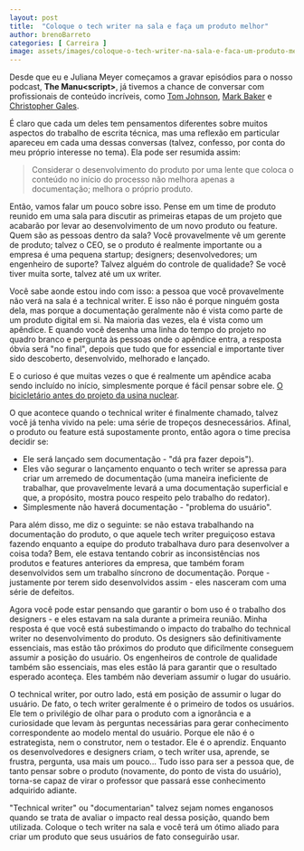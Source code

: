 ```yaml
---
layout: post
title:  "Coloque o tech writer na sala e faça um produto melhor"
author: brenoBarreto
categories: [ Carreira ]
image: assets/images/coloque-o-tech-writer-na-sala-e-faca-um-produto-melhor.jpg
---
```


Desde que eu e Juliana Meyer começamos a gravar episódios para o nosso podcast, **The Manu&lt;script>**, já tivemos a chance de conversar com profissionais de conteúdo incríveis, como [Tom Johnson](https://idratherbewriting.com/aboutme/), [Mark Baker](https://everypageispageone.com/about/) e [Christopher Gales](https://www.splunk.com/en_us/blog/author/cgales.html).

É claro que cada um deles tem pensamentos diferentes sobre muitos aspectos do trabalho de escrita técnica, mas uma reflexão em particular apareceu em cada uma dessas conversas (talvez, confesso, por conta do meu próprio interesse no tema). Ela pode ser resumida assim:

> Considerar o desenvolvimento do produto por uma lente que coloca o conteúdo no início do processo não melhora apenas a documentação; melhora o próprio produto.

Então, vamos falar um pouco sobre isso. Pense em um time de produto reunido em uma sala para discutir as primeiras etapas de um projeto que acabarão por levar ao desenvolvimento de um novo produto ou feature. Quem são as pessoas dentro da sala? Você provavelmente vê um gerente de produto; talvez o CEO, se o produto é realmente importante ou a empresa é uma pequena startup; designers; desenvolvedores; um engenheiro de suporte? Talvez alguém do controle de qualidade? Se você tiver muita sorte, talvez até um ux writer.

Você sabe aonde estou indo com isso: a pessoa que você provavelmente não verá na sala é a technical writer. E isso não é porque ninguém gosta dela, mas porque a documentação geralmente não é vista como parte de um produto digital em si. Na maioria das vezes, ela é vista como um apêndice. E quando você desenha uma linha do tempo do projeto no quadro branco e pergunta às pessoas onde o apêndice entra, a resposta óbvia será "no final", depois que tudo que for essencial e importante tiver sido descoberto, desenvolvido, melhorado e lançado.

E o curioso é que muitas vezes o que é realmente um apêndice acaba sendo incluído no início, simplesmente porque é fácil pensar sobre ele. [O bicicletário antes do projeto da usina nuclear](https://en.wikipedia.org/wiki/Law_of_triviality).

O que acontece quando o technical writer é finalmente chamado, talvez você já tenha vivido na pele: uma série de tropeços desnecessários. Afinal, o produto ou feature está supostamente pronto, então agora o time precisa decidir se:

- Ele será lançado sem documentação - "dá pra fazer depois").
- Eles vão segurar o lançamento enquanto o tech writer se apressa para criar um arremedo de documentação (uma maneira ineficiente de trabalhar, que provavelmente levará a uma documentação superficial e que, a propósito, mostra pouco respeito pelo trabalho do redator).
- Simplesmente não haverá documentação - "problema do usuário".

Para além disso, me diz o seguinte: se não estava trabalhando na documentação do produto, o que aquele tech writer preguiçoso estava fazendo enquanto a equipe do produto trabalhava duro para desenvolver a coisa toda? Bem, ele estava tentando cobrir as inconsistências nos produtos e features anteriores da empresa, que também foram desenvolvidos sem um trabalho síncrono de documentação. Porque - justamente por terem sido desenvolvidos assim - eles nasceram com uma série de defeitos.

Agora você pode estar pensando que garantir o bom uso é o trabalho dos designers - e eles estavam na sala durante a primeira reunião. Minha resposta é que você está subestimando o impacto do trabalho do technical writer no desenvolvimento do produto. Os designers são definitivamente essenciais, mas estão tão próximos do produto que dificilmente conseguem assumir a posição do usuário. Os engenheiros de controle de qualidade também são essenciais, mas eles estão lá para garantir que o resultado esperado aconteça. Eles também não deveriam assumir o lugar do usuário.

O technical writer, por outro lado, está em posição de assumir o lugar do usuário. De fato, o tech writer geralmente é o primeiro de todos os usuários. Ele tem o privilégio de olhar para o produto com a ignorância e a curiosidade que levam às perguntas necessárias para gerar conhecimento correspondente ao modelo mental do usuário. Porque ele não é o estrategista, nem o construtor, nem o testador. Ele é o aprendiz. Enquanto os desenvolvedores e designers criam, o tech writer usa, aprende, se frustra, pergunta, usa mais um pouco... Tudo isso para ser a pessoa que, de tanto pensar sobre o produto (novamente, do ponto de vista do usuário), torna-se capaz de virar o professor que passará esse conhecimento adquirido adiante.

"Technical writer" ou "documentarian" talvez sejam nomes enganosos quando se trata de avaliar o impacto real dessa posição, quando bem utilizada. Coloque o tech writer na sala e você terá um ótimo aliado para criar um produto que seus usuários de fato conseguirão usar.